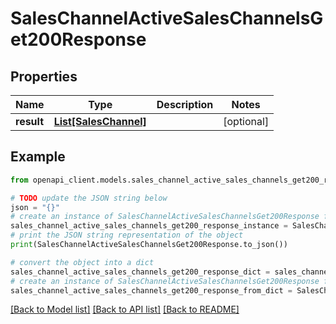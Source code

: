# SalesChannelActiveSalesChannelsGet200Response


## Properties

Name | Type | Description | Notes
------------ | ------------- | ------------- | -------------
**result** | [**List[SalesChannel]**](SalesChannel.md) |  | [optional] 

## Example

```python
from openapi_client.models.sales_channel_active_sales_channels_get200_response import SalesChannelActiveSalesChannelsGet200Response

# TODO update the JSON string below
json = "{}"
# create an instance of SalesChannelActiveSalesChannelsGet200Response from a JSON string
sales_channel_active_sales_channels_get200_response_instance = SalesChannelActiveSalesChannelsGet200Response.from_json(json)
# print the JSON string representation of the object
print(SalesChannelActiveSalesChannelsGet200Response.to_json())

# convert the object into a dict
sales_channel_active_sales_channels_get200_response_dict = sales_channel_active_sales_channels_get200_response_instance.to_dict()
# create an instance of SalesChannelActiveSalesChannelsGet200Response from a dict
sales_channel_active_sales_channels_get200_response_from_dict = SalesChannelActiveSalesChannelsGet200Response.from_dict(sales_channel_active_sales_channels_get200_response_dict)
```
[[Back to Model list]](../README.md#documentation-for-models) [[Back to API list]](../README.md#documentation-for-api-endpoints) [[Back to README]](../README.md)


